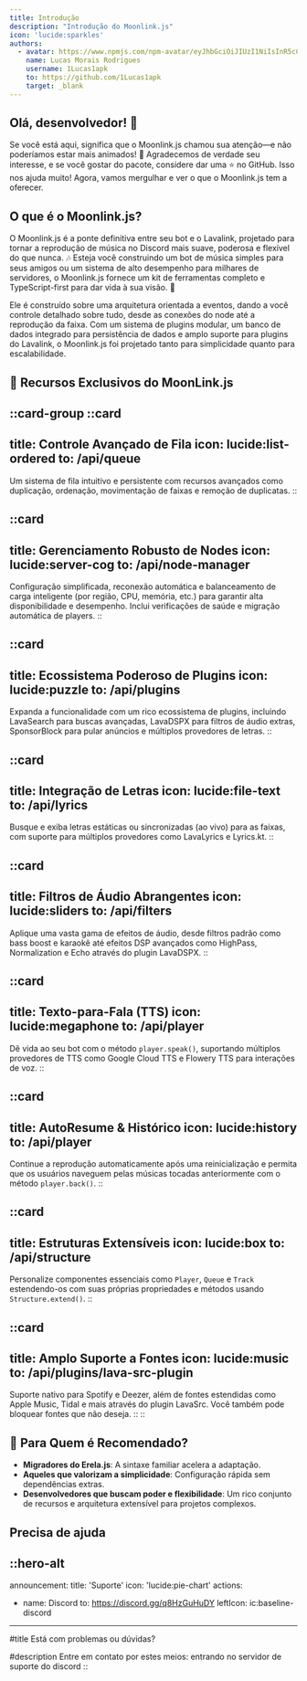 ```yaml
---
title: Introdução
description: "Introdução do Moonlink.js"
icon: 'lucide:sparkles'
authors:
  - avatar: https://www.npmjs.com/npm-avatar/eyJhbGciOiJIUzI1NiIsInR5cCI6IkpXVCJ9.eyJhdmF0YXJVUkwiOiJodHRwczovL3MuZ3JhdmF0YXIuY29tL2F2YXRhci9hNmE5NDVhYjJiNzk1MjcyNzVjN2IwMWEyNWM1YzQ2NT9zaXplPTQ5NiZkZWZhdWx0PXJldHJvIn0.5hP6oyShhR-UWUi6KF-lA0cWmE_BJjvIFAwkYCGEZNo
    name: Lucas Morais Rodrigues
    username: 1Lucas1apk
    to: https://github.com/1Lucas1apk
    target: _blank
---
```


## Olá, desenvolvedor! 🎉  

Se você está aqui, significa que o Moonlink.js chamou sua atenção—e não poderíamos estar mais animados! 🙌 Agradecemos de verdade seu interesse, e se você gostar do pacote, considere dar uma ⭐ no GitHub. Isso nos ajuda muito! Agora, vamos mergulhar e ver o que o Moonlink.js tem a oferecer.  

## O que é o Moonlink.js?  

O Moonlink.js é a ponte definitiva entre seu bot e o Lavalink, projetado para tornar a reprodução de música no Discord mais suave, poderosa e flexível do que nunca. 🎶 Esteja você construindo um bot de música simples para seus amigos ou um sistema de alto desempenho para milhares de servidores, o Moonlink.js fornece um kit de ferramentas completo e TypeScript-first para dar vida à sua visão. 🚀

Ele é construído sobre uma arquitetura orientada a eventos, dando a você controle detalhado sobre tudo, desde as conexões do node até a reprodução da faixa. Com um sistema de plugins modular, um banco de dados integrado para persistência de dados e amplo suporte para plugins do Lavalink, o Moonlink.js foi projetado tanto para simplicidade quanto para escalabilidade.

## 🌟 Recursos Exclusivos do MoonLink.js
::card-group
  ::card
  ---
  title: Controle Avançado de Fila
  icon: lucide:list-ordered
  to: /api/queue
  ---
  Um sistema de fila intuitivo e persistente com recursos avançados como duplicação, ordenação, movimentação de faixas e remoção de duplicatas.
  ::

  ::card
  ---
  title: Gerenciamento Robusto de Nodes
  icon: lucide:server-cog
  to: /api/node-manager
  ---
  Configuração simplificada, reconexão automática e balanceamento de carga inteligente (por região, CPU, memória, etc.) para garantir alta disponibilidade e desempenho. Inclui verificações de saúde e migração automática de players.
  ::

  ::card
  ---
  title: Ecossistema Poderoso de Plugins
  icon: lucide:puzzle
  to: /api/plugins
  ---
  Expanda a funcionalidade com um rico ecossistema de plugins, incluindo LavaSearch para buscas avançadas, LavaDSPX para filtros de áudio extras, SponsorBlock para pular anúncios e múltiplos provedores de letras.
  ::

  ::card
  ---
  title: Integração de Letras
  icon: lucide:file-text
  to: /api/lyrics
  ---
  Busque e exiba letras estáticas ou sincronizadas (ao vivo) para as faixas, com suporte para múltiplos provedores como LavaLyrics e Lyrics.kt.
  ::

  ::card
  ---
  title: Filtros de Áudio Abrangentes
  icon: lucide:sliders
  to: /api/filters
  ---
  Aplique uma vasta gama de efeitos de áudio, desde filtros padrão como bass boost e karaokê até efeitos DSP avançados como HighPass, Normalization e Echo através do plugin LavaDSPX.
  ::

  ::card
  ---
  title: Texto-para-Fala (TTS)
  icon: lucide:megaphone
  to: /api/player
  ---
  Dê vida ao seu bot com o método `player.speak()`, suportando múltiplos provedores de TTS como Google Cloud TTS e Flowery TTS para interações de voz.
  ::

  ::card
  ---
  title: AutoResume & Histórico
  icon: lucide:history
  to: /api/player
  ---
  Continue a reprodução automaticamente após uma reinicialização e permita que os usuários naveguem pelas músicas tocadas anteriormente com o método `player.back()`.
  ::

  ::card
  ---
  title: Estruturas Extensíveis
  icon: lucide:box
  to: /api/structure
  ---
  Personalize componentes essenciais como `Player`, `Queue` e `Track` estendendo-os com suas próprias propriedades e métodos usando `Structure.extend()`.
  ::

  ::card
  ---
  title: Amplo Suporte a Fontes
  icon: lucide:music
  to: /api/plugins/lava-src-plugin
  ---
  Suporte nativo para Spotify e Deezer, além de fontes estendidas como Apple Music, Tidal e mais através do plugin LavaSrc. Você também pode bloquear fontes que não deseja.
  ::
::

## 🎯 **Para Quem é Recomendado?**  
- **Migradores do Erela.js**: A sintaxe familiar acelera a adaptação.  
- **Aqueles que valorizam a simplicidade**: Configuração rápida sem dependências extras.
- **Desenvolvedores que buscam poder e flexibilidade**: Um rico conjunto de recursos e arquitetura extensível para projetos complexos.

## Precisa de ajuda
::hero-alt
---
announcement:
  title: 'Suporte'
  icon: 'lucide:pie-chart'
actions:
  - name: Discord
    to: https://discord.gg/q8HzGuHuDY
    leftIcon: ic:baseline-discord
---

#title
Está com problemas ou dúvidas?

#description
Entre em contato por estes meios: entrando no servidor de suporte do discord
::